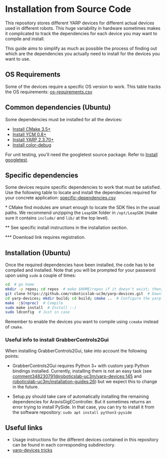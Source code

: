 # Installation from Source Code

This repository stores different YARP devices for different actual devices used in different robots. This huge variability in hardware sometimes makes it complicated to track the dependencies for each device you may want to compile and install.

This guide aims to simplify as much as possible the process of finding out which are the dependencies you actually need to install for the devices you want to use.

## OS Requirements

Some of the devices require a specific OS version to work. This table tracks the OS requirements: [os-requirements.csv](os-requirements.csv)

## Common dependencies (Ubuntu)

Some dependencies must be installed for all the devices:

- [Install CMake 3.5+](https://github.com/roboticslab-uc3m/installation-guides/blob/master/install-cmake.md)
- [Install YCM 0.8+](https://github.com/roboticslab-uc3m/installation-guides/blob/master/install-ycm.md)
- [Install YARP 2.3.70+](https://github.com/roboticslab-uc3m/installation-guides/blob/master/install-yarp.md)
- [Install color-debug](https://github.com/roboticslab-uc3m/color-debug)

For unit testing, you'll need the googletest source package. Refer to [Install googletest](https://github.com/roboticslab-uc3m/installation-guides/blob/master/install-googletest.md).

## Specific dependencies

Some devices require specific dependencies to work that must be satisfied. Use the following table to locate and install the dependencies required for your concrete application: [specific-dependencies.csv](specific-dependencies.csv)

\* CMake find modules are smart enough to locate the SDK files in the usual paths. We recommend unzipping the `LeapSDK` folder in `/opt/LeapSDK` (make sure it contains `include/` and `lib/` at the top level).

\*\* See specific install instructions in the installation section.

\*\*\* Download link requires registration.

## Installation (Ubuntu)

Once the required dependencies have been installed, the code has to be compiled and installed. Note that you will be prompted for your password upon using `sudo` a couple of times:

```bash
cd  # go home
mkdir -p repos; cd repos  # make $HOME/repos if it doesn't exist; then, enter it
git clone https://github.com/roboticslab-uc3m/yarp-devices.git  # Download yarp-devices software from the repository
cd yarp-devices; mkdir build; cd build; cmake ..  # Configure the yarp-devices software
make -j$(nproc)  # Compile
sudo make install  # Install :-)
sudo ldconfig  # Just in case
```

Remember to enable the devices you want to compile using `ccmake` instead of `cmake`.

### Useful info to install GrabberControls2Gui

When installing GrabberControls2Gui, take into account the following points:

* GrabberControls2Gui requires Python 3+ with custom yarp Python bindings installed. Currently, installing them is not an easy task (see [comment348230791@roboticslab-uc3m/yarp-devices:145](https://github.com/roboticslab-uc3m/yarp-devices/issues/145#issuecomment-348230791) and [roboticslab-uc3m/installation-guides:26](https://github.com/roboticslab-uc3m/installation-guides/issues/26)) but we expect this to change in the future.

* Setup.py should take care of automatically installing the remaining dependencies for AravisGigEController. But it sometimes returns an error trying to install PySide. In that case, you can try to install it from the software repository: `sudo apt install python3-pyside`

## Useful links

* Usage instructions for the different devices contained in this repository can be found in each corresponding subdirectory.
* [yarp-devices tricks](yarp-devices-tricks.md)
